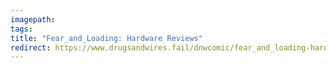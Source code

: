 ```yaml
---
imagepath:
tags:
title: "Fear_and_Loading: Hardware Reviews"
redirect: https://www.drugsandwires.fail/dnwcomic/fear_and_loading-hardware-reviews/
---
```

